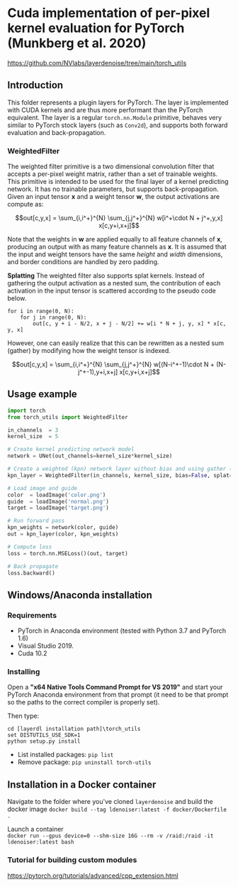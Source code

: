 # Cuda implementation of per-pixel kernel evaluation for PyTorch (Munkberg et al. 2020)
https://github.com/NVlabs/layerdenoise/tree/main/torch_utils


## Introduction

This folder represents a plugin layers for PyTorch. The layer is implemented with 
CUDA kernels and are thus more performant than the PyTorch equivalent. The layer is a regular `torch.nn.Module` primitive, behaves very similar to PyTorch stock layers (such as `Conv2d`), and supports both forward evaluation and back-propagation.

### WeightedFilter
The weighted filter primitive is a two dimensional convolution filter that accepts a per-pixel weight matrix, rather than a set of trainable weights. This primitive is intended to be used for the final layer of a kernel predicting network. It has no trainable parameters, but supports back-propagation. Given an input tensor $`\mathbf{x}`$ 
and a weight tensor $`\mathbf{w}`$, the output activations are compute as:

```math
out[c,y,x] =  \sum_{i,i^+}^{N} \sum_{j,j^+}^{N} w[i^+\cdot N + j^+,y,x] x[c,y+i,x+j]
```

Note that the weights in $`\mathbf{w}`$ are applied equally to all feature channels of $`\mathbf{x}`$, producing an output with as many
feature channels as $`\mathbf{x}`$. It is assumed that the input and weight tensors have the same *height* and *width* dimensions, and
border conditions are handled by zero padding.

**Splatting** The weighted filter also supports splat kernels. Instead of gathering the output activation as a nested sum, the contribution 
of each activation in the input tensor is scattered according to the pseudo code below.
```
for i in range(0, N):
    for j in range(0, N):
        out[c, y + i - N/2, x + j - N/2] += w[i * N + j, y, x] * x[c, y, x]
```
However, one can easily realize that this can be rewritten as a nested sum (gather) by modifying how the weight tensor is indexed.
```math
out[c,y,x] =  \sum_{i,i^+}^{N} \sum_{j,j^+}^{N} w[(N-i^+-1)\cdot N + (N-j^+-1),y+i,x+j] x[c,y+i,x+j]
```

## Usage example

```python
import torch
from torch_utils import WeightedFilter

in_channels  = 3
kernel_size  = 5

# Create kernel predicting network model
network = UNet(out_channels=kernel_size*kernel_size)

# Create a weighted (kpn) network layer without bias and using gather (no splatting)
kpn_layer = WeightedFilter(in_channels, kernel_size, bias=False, splat=False)

# Load image and guide
color  = loadImage('color.png')
guide  = loadImage('normal.png')
target = loadImage('target.png')

# Run forward pass
kpn_weights = network(color, guide)
out = kpn_layer(color, kpn_weights)

# Compute loss
loss = torch.nn.MSELoss()(out, target)

# Back propagate
loss.backward()
```

## Windows/Anaconda installation

### Requirements
  - PyTorch in Anaconda environment (tested with Python 3.7 and PyTorch 1.6)
  - Visual Studio 2019.
  - Cuda 10.2

### Installing

Open a **"x64 Native Tools Command Prompt for VS 2019"** and start your PyTorch Anaconda environment
from that prompt (it need to be that prompt so the paths to the correct compiler is properly set).

Then type:
```
cd [layerdl installation path]\torch_utils
set DISTUTILS_USE_SDK=1
python setup.py install
```

- List installed packages: `pip list`
- Remove package: `pip uninstall torch-utils`

## Installation in a Docker container

Navigate to the folder where you've cloned `layerdenoise` and build the docker image
`docker build --tag ldenoiser:latest -f docker/Dockerfile .`   

Launch a container   
`docker run --gpus device=0 --shm-size 16G --rm -v /raid:/raid -it ldenoiser:latest bash` 

### Tutorial for building custom modules

https://pytorch.org/tutorials/advanced/cpp_extension.html

